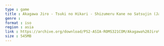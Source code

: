```yaml
---
type : game
title : Akagawa Jiro - Tsuki no Hikari - Shizumeru Kane no Satsujin (Japan)
genre : 
format : iso
region : asia
link : https://archive.org/download/PS2-ASIA-ROMS321COM/Akagawa%20Jiro%20-%20Tsuki%20no%20Hikari%20-%20Shizumeru%20Kane%20no%20Satsujin%20%28Japan%29.7z
size : 545MB
---
```

